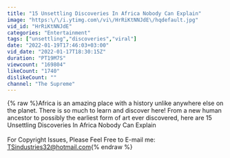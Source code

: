 ```yaml
---
title: "15 Unsettling Discoveries In Africa Nobody Can Explain"
image: "https:\/\/i.ytimg.com\/vi\/HrRiKtNNJdE\/hqdefault.jpg"
vid_id: "HrRiKtNNJdE"
categories: "Entertainment"
tags: ["unsettling","discoveries","viral"]
date: "2022-01-19T17:46:03+03:00"
vid_date: "2022-01-17T18:30:15Z"
duration: "PT19M7S"
viewcount: "169804"
likeCount: "1740"
dislikeCount: ""
channel: "The Supreme"
---
```

{% raw %}Africa is an amazing place with a history unlike anywhere else on the planet. There is so much to learn and discover here! From a new human ancestor to possibly the earliest form of art ever discovered, here are 15 Unsettling Discoveries In Africa Nobody Can Explain<br /><br />For Copyright Issues, Please Feel Free to E-mail me: <br />TSindustries32@hotmail.com{% endraw %}
